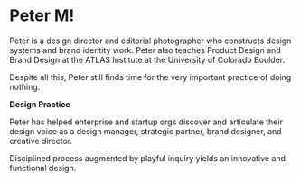 # Peter M!

Peter is a design director and editorial photographer who constructs design systems and brand identity work. Peter also teaches Product Design and Brand Design at the ATLAS Institute at the University of Colorado Boulder.

Despite all this, Peter still finds time for the very important practice of doing nothing.

**Design Practice**

Peter has helped enterprise and startup orgs discover and articulate their design voice as a design manager, strategic partner, brand designer, and creative director.

Disciplined process augmented by playful inquiry yields an innovative and functional design.
